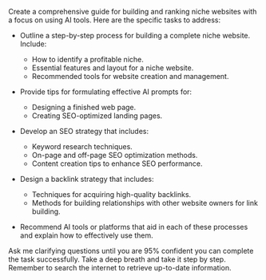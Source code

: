 Create a comprehensive guide for building and ranking niche websites with a focus on using AI tools. Here are the specific tasks to address:

- Outline a step-by-step process for building a complete niche website. Include:
  - How to identify a profitable niche.
  - Essential features and layout for a niche website.
  - Recommended tools for website creation and management.

- Provide tips for formulating effective AI prompts for:
  - Designing a finished web page.
  - Creating SEO-optimized landing pages.

- Develop an SEO strategy that includes:
  - Keyword research techniques.
  - On-page and off-page SEO optimization methods.
  - Content creation tips to enhance SEO performance.

- Design a backlink strategy that includes:
  - Techniques for acquiring high-quality backlinks.
  - Methods for building relationships with other website owners for link building.

- Recommend AI tools or platforms that aid in each of these processes and explain how to effectively use them.

Ask me clarifying questions until you are 95% confident you can complete the task successfully. Take a deep breath and take it step by step. Remember to search the internet to retrieve up-to-date information.